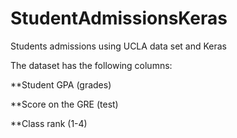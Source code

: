 # StudentAdmissionsKeras
Students admissions using UCLA data set and Keras

The dataset has the following columns:

**Student GPA (grades)

**Score on the GRE (test)

**Class rank (1-4)
